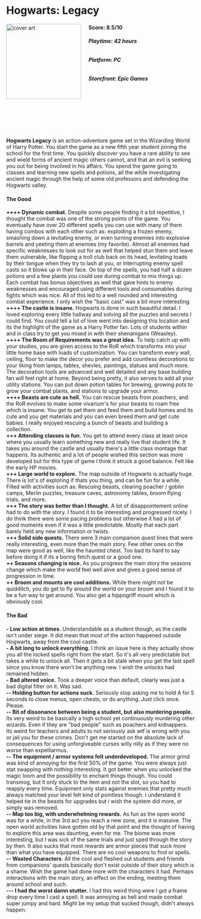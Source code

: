 # Hogwarts: Legacy
<img style="float: left; padding-right:20px;" src="https://upload.wikimedia.org/wikipedia/en/3/3d/Hogwarts_Legacy_key_art.jpg" alt="cover art" width="200"/>

#### **Score: 8.5/10**

###### **Playtime: 42 hours**

###### **Platform: PC**

###### **Storefront: Epic Games**
<br/><br/>
<br/><br/>
<br/><br/>


**Hogwarts Legacy** is an action-adventure game set in the Wizarding World of Harry Potter. You start the game as a new fifth year student joining the school for the first time. You quickly discover you have a rare ability to see and wield forms of ancient magic others cannot, and that an evil is seeking you out for being involved in his affairs. You spend the game going to classes and learning new spells and potions, all the while investigating ancient magic through the help of some old professors and defending the Hogwarts valley.<br/>

#### **The Good**
**++++ Dynamic combat.** Despite some people finding it a bit repetitive, I thought the combat was one of the strong points of the game. You eventually have over 20 different spells you can use with many of them having combos with each other such as: exploding a frozen enemy, smashing down a levitating enemy, or even turning enemies into explosive barrels and yeeting them at enemies (my favorite). Almost all enemies had specific weaknesses to look out for as well that helped stun them and leave them vulnerable, like flipping a troll club back on its head, levitating toads by their tongue when they try to lash at you, or interrupting enemy spell casts so it blows up in their face. On top of the spells, you had half a dozen potions and a few plants you could use during combat to mix things up. Each combat has bonus objectives as well that gave hints to enemy weaknesses and encouraged using different tools and consumables during fights which was nice. All of this led to a well rounded and interesting combat experience. I only wish the "basic cast" was a bit more interesting.<br/>
**++++ The castle is insane.** Hogwarts is done in such beautiful detail. I loved exploring every little hallway and solving all the puzzles and secrets I could find. You could tell a lot of love went into designing this location and its the highlight of the game as a Harry Potter fan. Lots of students within and in class try to get you mixed in with their shenanigans (Weasley).<br/>
**++++ The Room of Requirements was a great idea.** To help catch up with your studies, you are given access to the RoR which transforms into your little home base with loads of customization. You can transform every wall, ceiling, floor to make the decor you prefer and add countless decorations to your liking from lamps, tables, shevles, paintings, statues and much more. The decoration tools are advanced and well detailed and any base building fan will feel right at home. Beyond being pretty, it also serves to add all your utility stations. You can put down potion tables for brewing, growing pots to grow your combat plants, and stations to upgrade your armor.<br/>
**++++ Beasts are cute as hell.** You can rescue beasts from poachers, and the RoR evolves to make some vivarium's for your beasts to roam free which is insane. You get to pet them and feed them and build homes and its cute and you get materials and you can even breed them and get cute babies. I really enjoyed rescuing a bunch of beasts and building a collection.<br/>
**+++ Attending classes is fun.** You get to attend every class at least once where you usually learn something new and really live that student life. It takes you around the castle and usually there's a little class montage that happens. Its authentic and a lot of people wished this section was more developed but for this type of game I think it struck a good balance. Felt like the early HP movies.<br/>
**+++ Large world to explore.** The map outside of Hogwarts is actually huge. There is lot's of exploring if thats you thing, and can be fun for a while. Filled with activities such as: Rescuing beasts, clearing poacher / goblin camps, Merlin puzzles, treasure caves, astronomy tables, broom flying trials, and more.<br/>
**+++ The story was better than I thought.** A lot of disappointement online had to do with the story. I found it to be interesting and progressed nicely. I do think there were some pacing problems but otherwise it had a lot of good moments even if it was a little predictable. Mostly that each part barely held any new information or twists.<br/>
**+++ Solid side quests.** There were 3 main companion quest lines that were really interesting, even more than the main story. Few other ones on the map were good as well, like the haunted chest. Too bad its hard to say before doing it if its a boring fetch quest or a good one.<br/>
**++ Seasons changing is nice.** As you progress the main story the seasons change which make the world feel well alive and gives a good sense of progression in time.<br/>
**++ Broom and mounts are cool additions.** While there might not be quidditch, you do get to fly around the world on your broom and I found it to be a fun way to get around. You also get a hippogriff mount which is obviously cool.<br/>


#### **The Bad**
**- Low action at times.** Understandable as a student though, as the castle isn't under siege. It did mean that most of the action happened outside Hogwarts, away from the cool castle.<br/>
**- A bit long to unlock everything.** I think an issue here is they actually show you all the locked spells right from the start. So it's all very predictable but takes a while to unlock all. Then it gets a bit stale when you get the last spell since you know there won't be anything new. I wish the unlocks had remained hidden.<br/>
**- Bad altered voice.** Took a deeper voice than default, clearly was just a bad digital filter on it. Was sad.<br/>
**-- Holding button for actions suck.** Seriously stop asking me to hold A for 5 seconds to close menus, open chests, or do anything. Just click once. Please.<br/>
**-- Bit of dissonance between being a student, but also murdering people.** Its very weird to be basically a high school yet continuously murdering other wizards. Even if they are "bad people" such as poachers and kidnappers. Its weird for teachers and adults to not seriously ask wtf is wrong with you or jail you for these crimes. Don't get me started on the absolute lack of consequences for using unforgiveable curses willy nilly as if they were no worse than expelliarmus.<br/>
**-- The equipment / armor systems felt underdeveloped.** The armor grind was kind of annoying for the first 50% of the game. You were always just stat swapping with nothing interesting. It got better when you unlocked the magic loom and the possibility to enchant things though. You could transmog, but it only stuck to the item and not the slot, so you had to reapply every time. Equipment only stats against enemies that pretty much always matched your level felt kind of pointless though. I understand it helped tie in the beasts for upgrades but i wish the system did more, or simply was removed.<br/>
**-- Map too big, with underwhelming rewards.** As fun as the open world was for a while, in the 3rd act you reach a new zone, and it is massive. The open world activities have gotten old by that point and the thought of having to explore this area was daunting, even for me. The biome was more interesting, but I was sick of the same trials and just sped through the story by then. It also sucks that most rewards are armor pieces that suck more than what you have equipped. There are no cool weapons to find or spells.<br/>
**-- Wasted Characters**. All the cool and fleshed out students and friends from companions' quests basically don't exist outside of their story which is a shame. Wish the game had done more with the characters it had. Perhaps interactions with the main story, an effect on the ending, meeting them around school and such.<br/>
**--- I had the worst damn stutter.** I had this weird thing were I got a frame drop every time I cast a spell. It was annoying as hell and made combat super jumpy and hard. Might be my setup that sucked though, didn't always happen.<br/>